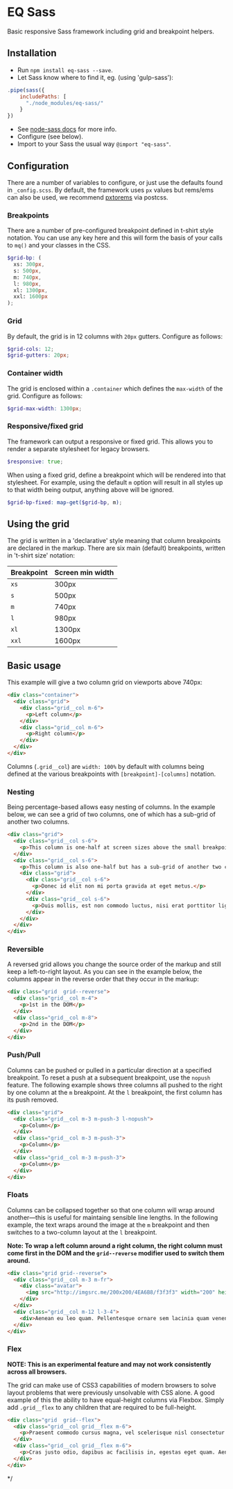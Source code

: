 # EQ Sass

Basic responsive Sass framework including grid and breakpoint helpers.

## Installation

- Run `npm install eq-sass --save`.
- Let Sass know where to find it, eg. (using 'gulp-sass'):

```js
.pipe(sass({
    includePaths: [
      "./node_modules/eq-sass/"
    }
})
```

- See [node-sass docs](https://github.com/sass/node-sass#includepaths) for more info.
- Configure (see below).
- Import to your Sass the usual way `@import "eq-sass"`.

## Configuration

There are a number of variables to configure, or just use the defaults found in `_config.scss`. By default, the framework uses `px` values but rems/ems can also be used, we recommend [pxtorems](https://github.com/cuth/postcss-pxtorem) via postcss.

### Breakpoints

There are a number of pre-configured breakpoint defined in t-shirt style notation. You can use any key here and this will form the basis of your calls to `mq()` and your classes in the CSS.

```scss
$grid-bp: (
  xs: 300px,
  s: 500px,
  m: 740px,
  l: 980px,
  xl: 1300px,
  xxl: 1600px
);
```

### Grid

By default, the grid is in 12 columns with `20px` gutters. Configure as follows:

```scss
$grid-cols: 12;
$grid-gutters: 20px;
```

### Container width

The grid is enclosed within a `.container` which defines the `max-width` of the grid. Configure as follows:

```scss
$grid-max-width: 1300px;
```

### Responsive/fixed grid

The framework can output a responsive or fixed grid. This allows you to render a separate stylesheet for legacy browsers.

```scss
$responsive: true;
```

When using a fixed grid, define a breakpoint which will be rendered into that stylesheet. For example, using the default `m` option will result in all styles up to that width being output, anything above will be ignored.

```scss
$grid-bp-fixed: map-get($grid-bp, m);
```

## Using the grid


The grid is written in a 'declarative' style meaning that column breakpoints are declared in the markup. There are six main (default) breakpoints, written in 't-shirt size' notation:

Breakpoint   | Screen min width
-------------|----------------------
`xs`         | 300px
`s`          | 500px
`m`          | 740px
`l`          | 980px
`xl`         | 1300px
`xxl`        | 1600px

## Basic usage

This example will give a two column grid on viewports above 740px:

```html
<div class="container">
  <div class="grid">
    <div class="grid__col m-6">
      <p>Left column</p>
    </div>
    <div class="grid__col m-6">
      <p>Right column</p>
    </div>
  </div>
</div>
```

Columns (`.grid__col`) are `width: 100%` by default with columns being defined at the various breakpoints with `[breakpoint]-[columns]` notation.

### Nesting

Being percentage-based allows easy nesting of columns. In the example below, we can see a grid of two columns, one of which has a sub-grid of another two columns.

```html
<div class="grid">
  <div class="grid__col s-6">
    <p>This column is one-half at screen sizes above the small breakpoint. Nulla vitae elit libero, a pharetra augue. Maecenas sed diam eget risus varius blandit sit amet non magna. Donec sed odio dui.</p>
  </div>
  <div class="grid__col s-6">
    <p>This column is also one-half but has a sub-grid of another two columns of half-width.</p>
    <div class="grid">
      <div class="grid__col s-6">
        <p>Donec id elit non mi porta gravida at eget metus.</p>
      </div>
      <div class="grid__col s-6">
        <p>Duis mollis, est non commodo luctus, nisi erat porttitor ligula, eget lacinia odio sem nec elit.</p>
      </div>
    </div>
  </div>
</div>

```
### Reversible

A reversed grid allows you change the source order of the markup and still keep a left-to-right layout. As you can see in the example below, the columns appear in the reverse order that they occur in the markup:

```html
<div class="grid  grid--reverse">
  <div class="grid__col m-4">
    <p>1st in the DOM</p>
  </div>
  <div class="grid__col m-8">
    <p>2nd in the DOM</p>
  </div>
</div>
```

### Push/Pull

Columns can be pushed or pulled in a particular direction at a specified breakpoint. To reset a push at a subsequent breakpoint, use the `nopush` feature. The following example shows three columns all pushed to the right by one column at the `m` breakpoint. At the `l` breakpoint, the first column has its push removed.

```html
<div class="grid">
  <div class="grid__col m-3 m-push-3 l-nopush">
    <p>Column</p>
  </div>
  <div class="grid__col m-3 m-push-3">
    <p>Column</p>
  </div>
  <div class="grid__col m-3 m-push-3">
    <p>Column</p>
  </div>
</div>
```

### Floats

Columns can be collapsed together so that one column will wrap around another—this is useful for maintaing sensible line lengths. In the following example, the text wraps around the image at the `m` breakpoint and then switches to a two-column layout at the `l` breakpoint.

__Note: To wrap a left column around a right column, the right column must come first in the DOM and the `grid--reverse` modifier used to switch them around.__

```html
<div class="grid grid--reverse">
  <div class="grid__col m-3 m-fr">
    <div class="avatar">
      <img src="http://imgsrc.me/200x200/4EA6B8/f3f3f3" width="200" height="200" class="avatar__img">
    </div>
  </div>
  <div class="grid__col m-12 l-3-4">
    <div>Aenean eu leo quam. Pellentesque ornare sem lacinia quam venenatis vestibulum. Vestibulum id ligula porta felis euismod semper. Sed posuere consectetur est at lobortis. Vivamus sagittis lacus vel augue laoreet rutrum faucibus dolor auctor. Nullam quis risus eget urna mollis ornare vel eu leo. Praesent commodo cursus magna, vel scelerisque nisl consectetur et. Integer posuere erat a ante venenatis dapibus posuere velit aliquet. Vivamus sagittis lacus vel augue laoreet rutrum faucibus dolor auctor. Aenean eu leo quam. Pellentesque ornare sem lacinia quam venenatis vestibulum. Maecenas faucibus mollis interdum. Nullam quis risus eget urna mollis ornare vel eu leo. Etiam porta sem malesuada magna mollis euismod. Cras justo odio, dapibus ac facilisis in, egestas eget quam. Vivamus sagittis lacus vel augue laoreet rutrum faucibus dolor auctor. Nulla vitae elit libero, a pharetra augue. Curabitur blandit tempus porttitor.</div>
  </div>
</div>
```

### Flex

__NOTE: This is an experimental feature and may not work consistently across all browsers.__

The grid can make use of CSS3 capabilities of modern browsers to solve layout problems that were previously unsolvable with CSS alone. A good example of this the ability to have equal-height columns via Flexbox. Simply add `.grid__flex` to any children that are required to be full-height.

```html
<div class="grid  grid--flex">
  <div class="grid__col grid__flex m-6">
    <p>Praesent commodo cursus magna, vel scelerisque nisl consectetur et.</p>
  </div>
  <div class="grid__col grid__flex m-6">
    <p>Cras justo odio, dapibus ac facilisis in, egestas eget quam. Aenean lacinia bibendum nulla sed consectetur. Donec ullamcorper nulla non metus auctor fringilla. Curabitur blandit tempus porttitor. Maecenas faucibus mollis interdum.</p>
  </div>
</div>
```

*/
